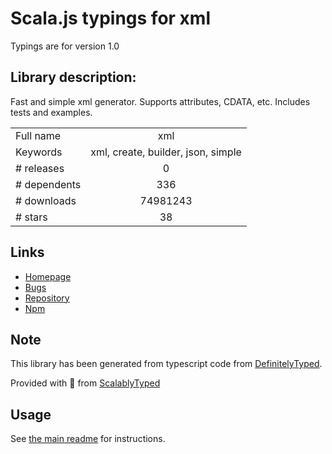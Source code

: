 
# Scala.js typings for xml

Typings are for version 1.0

## Library description:
Fast and simple xml generator. Supports attributes, CDATA, etc. Includes tests and examples.

|                    |                 |
| ------------------ | :-------------: |
| Full name          | xml |
| Keywords           | xml, create, builder, json, simple |
| # releases         | 0 |
| # dependents       | 336 |
| # downloads        | 74981243 |
| # stars            | 38 |

## Links
- [Homepage](http://github.com/dylang/node-xml)
- [Bugs](http://github.com/dylang/node-xml/issues)
- [Repository](https://github.com/dylang/node-xml)
- [Npm](https://www.npmjs.com/package/xml)
    


## Note
This library has been generated from typescript code from [DefinitelyTyped](https://definitelytyped.org).

Provided with :purple_heart: from [ScalablyTyped](https://github.com/oyvindberg/ScalablyTyped)

## Usage
See [the main readme](../../readme.md) for instructions.


